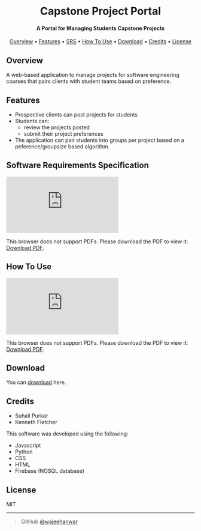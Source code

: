 <h1 align="center">
  <br>
  Capstone Project Portal
  <br>
</h1>

<h4 align="center">A Portal for Managing Students Capstone Projects</h4>

<p align="center">
<a href="#overview">Overview</a> •
<a href="#features">Features</a> •
<a href="#software-requirements-specification">SRS</a> •
  <a href="#how-to-use">How To Use</a> •
  <a href="#download">Download</a> •
  <a href="#credits">Credits</a> •
  <a href="#license">License</a>
</p>

## Overview

A web-based application to manage projects for software engineering courses that pairs clients with student teams based on preference.

## Features

- Prospective clients can post projects for students
- Students can:
  - review the projects posted
  - submit their project preferences
- The application can pair students into groups per project based on a peference/groupsize based algorithm.

## Software Requirements Specification

<object data="https://raw.githubusercontent.com/wajeehanwar/Capstone-Project-Portal/master/docs/Capstone_Project_Portal_SRS.pdf" type="application/pdf" width="700px" height="700px">
    <embed src="https://raw.githubusercontent.com/wajeehanwar/Capstone-Project-Portal/master/docs/Capstone_Project_Portal_SRS.pdf">
        <p>This browser does not support PDFs. Please download the PDF to view it: <a href="https://raw.githubusercontent.com/wajeehanwar/Capstone-Project-Portal/master/docs/Capstone_Project_Portal_SRS.pdf">Download PDF</a>.</p>
    </embed>
</object>

## How To Use

<object data="https://raw.githubusercontent.com/wajeehanwar/Capstone-Project-Portal/master/docs/Capstone_Project_Portal_User_Manual.pdf" type="application/pdf" width="700px" height="700px">
    <embed src="https://raw.githubusercontent.com/wajeehanwar/Capstone-Project-Portal/master/docs/Capstone_Project_Portal_User_Manual.pdf">
        <p>This browser does not support PDFs. Please download the PDF to view it: <a href="https://raw.githubusercontent.com/wajeehanwar/Capstone-Project-Portal/master/docs/Capstone_Project_Portal_User_Manual.pdf">Download PDF</a>.</p>
    </embed>
</object>

## Download

You can [download](https://github.com//wajeehanwar/Capstone-Project-Portal) here.

## Credits

- Suhail Purkar
- Kenneth Fletcher

This software was developed using the following:

- Javascript
- Python
- CSS
- HTML
- Firebase (NOSQL database)

## License

MIT

---

> GitHub [@wajeehanwar](https://github.com/wajeehanwar)
